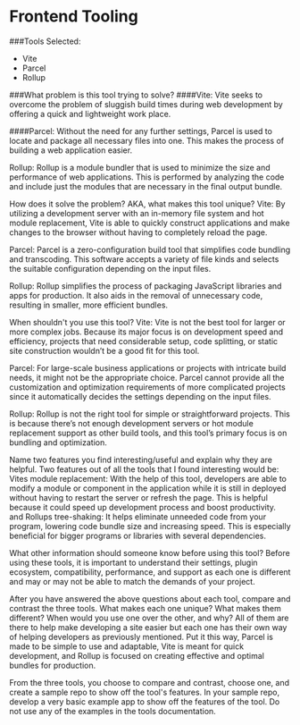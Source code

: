 # Frontend Tooling

###Tools Selected:
- Vite
- Parcel
- Rollup

###What problem is this tool trying to solve?
####Vite:
Vite seeks to overcome the problem of sluggish build times during web development by offering a quick and lightweight work place.

####Parcel:
Without the need for any further settings, Parcel is used to locate and package all necessary files into one. This makes the process of building a web application easier.

Rollup:
Rollup is a module bundler that is used to minimize the size and performance of web applications. This is performed by analyzing the code and include just the modules that are necessary in the final output bundle.

 How does it solve the problem? AKA, what makes this tool unique?
Vite:
By utilizing a development server with an in-memory file system and hot module replacement, Vite is able to quickly construct applications and make changes to the browser without having to completely reload the page.

Parcel:
Parcel is a zero-configuration build tool that simplifies code bundling and transcoding. This software accepts a variety of file kinds and selects the suitable configuration depending on the input files.

Rollup:
Rollup simplifies the process of packaging JavaScript libraries and apps for production. It also aids in the removal of unnecessary code, resulting in smaller, more efficient bundles.

When shouldn't you use this tool?
Vite:
Vite is not the best tool for larger or more complex jobs. Because its major focus is on development speed and efficiency, projects that need considerable setup, code splitting, or static site construction wouldn’t be a good fit for this tool.

Parcel:
For large-scale business applications or projects with intricate build needs, it might not be the appropriate choice. Parcel cannot provide all the customization and optimization requirements of more complicated projects since it automatically decides the settings depending on the input files.

Rollup:
Rollup is not the right tool for simple or straightforward projects. This is because there’s not enough development servers or hot module replacement support as other build tools, and this tool’s primary focus is on bundling and optimization.

Name two features you find interesting/useful and explain why they are helpful.
Two features out of all the tools that I found interesting would be:
 Vites module replacement: With the help of this tool, developers are able to modify a module or component in the application while it is still in deployed without having to restart the server or refresh the page. This is helpful because it could speed up development process and boost productivity.
 and
Rollups tree-shaking: It helps eliminate unneeded code from your program, lowering code bundle size and increasing speed. This is especially beneficial for bigger programs or libraries with several dependencies.


What other information should someone know before using this tool?
Before using these tools, it is important to understand their settings, plugin ecosystem, compatibility, performance, and support as each one is different and may or may not be able to match the demands of your project.

After you have answered the above questions about each tool, compare and contrast the three tools. What makes each one unique? What makes them different? When would you use one over the other, and why?
All of them are there to help make developing a site easier but each one has their own way of helping developers as previously mentioned. Put it this way,  Parcel is made to be simple to use and adaptable, Vite is meant for quick development, and Rollup is focused on creating effective and optimal bundles for production.


From the three tools, you choose to compare and contrast, choose one, and create a sample repo to show off the tool's features.
In your sample repo, develop a very basic example app to show off the features of the tool. Do not use any of the examples in the tools documentation.
